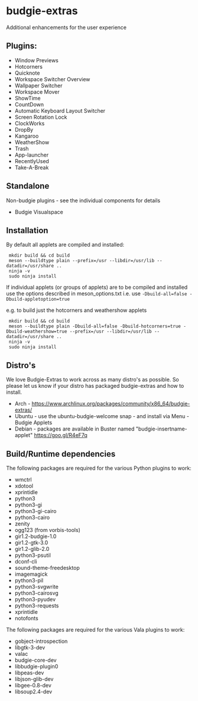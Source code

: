 # budgie-extras

Additional enhancements for the user experience

## Plugins:

 - Window Previews
 - Hotcorners
 - Quicknote
 - Workspace Switcher Overview
 - Wallpaper Switcher
 - Workspace Mover
 - ShowTime
 - CountDown
 - Automatic Keyboard Layout Switcher
 - Screen Rotation Lock
 - ClockWorks
 - DropBy
 - Kangaroo
 - WeatherShow
 - Trash
 - App-launcher
 - RecentlyUsed
 - Take-A-Break

## Standalone

Non-budgie plugins - see the individual components for details

 - Budgie Visualspace

 ## Installation

 By default all applets are compiled and installed:

     mkdir build && cd build
     meson --buildtype plain --prefix=/usr --libdir=/usr/lib --datadir=/usr/share ..
     ninja -v
     sudo ninja install

If individual applets (or groups of applets) are to be compiled and installed use
the options described in meson_options.txt i.e. use `-Dbuild-all=false -Dbuild-appletoption=true`

e.g. to build just the hotcorners and weathershow applets

     mkdir build && cd build
     meson --buildtype plain -Dbuild-all=false -Dbuild-hotcorners=true -Dbuild-weathershow=true --prefix=/usr --libdir=/usr/lib --datadir=/usr/share ..
     ninja -v
     sudo ninja install

## Distro's

We love Budgie-Extras to work across as many distro's as possible.  So please let us know if your distro has packaged budgie-extras and how to install.

 - Arch - https://www.archlinux.org/packages/community/x86_64/budgie-extras/
 - Ubuntu - use the ubuntu-budgie-welcome snap - and install via Menu - Budgie Applets
 - Debian - packages are available in Buster named "budgie-insertname-applet" https://goo.gl/R4eF7q

## Build/Runtime dependencies

The following packages are required for the various Python plugins to work:

 - wmctrl
 - xdotool
 - xprintidle
 - python3
 - python3-gi
 - python3-gi-cairo
 - python3-cairo
 - zenity
 - ogg123 (from vorbis-tools)
 - gir1.2-budgie-1.0
 - gir1.2-gtk-3.0
 - gir1.2-glib-2.0
 - python3-psutil
 - dconf-cli
 - sound-theme-freedesktop
 - imagemagick
 - python3-pil
 - python3-svgwrite
 - python3-cairosvg
 - python3-pyudev
 - python3-requests
 - xprintidle
 - notofonts

The following packages are required for the various Vala plugins to work:
 - gobject-introspection
 - libgtk-3-dev
 - valac
 - budgie-core-dev
 - libbudgie-plugin0
 - libpeas-dev
 - libjson-glib-dev
 - libgee-0.8-dev
 - libsoup2.4-dev
